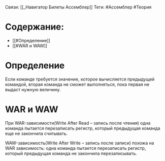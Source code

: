 Связи: [[_Навигатор Билеты Ассемблер]]
Теги: #Ассемблер #Теория 

# Содержание:
- [[#Определение]]
- [[#WAR и WAW]]

# Определение

Если команде требуется значение, которое вычисляется предыдущей командой, вторая команда не сможет выполняться, пока первая не выдаст нужную величину.

# WAR и WAW

При WAR-зависимости(Write After Read – запись после чтения) одна команда пытается перезаписать регистр, который предыдущая команда еще не закончила считывать.

WAW-зависимость(Write After Write – запись после записи) похожа на WAR зависимость: одна команда пытается перезаписать регистр, который предыдущая команда не закончила перезаписывать.
